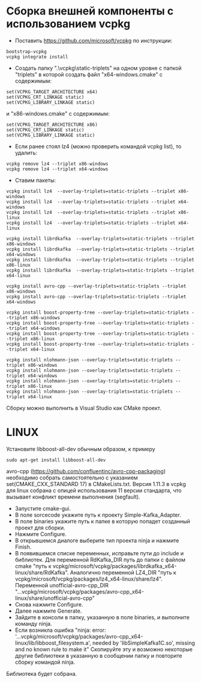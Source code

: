# Сборка внешней компоненты с использованием vcpkg
- Поставить https://github.com/microsoft/vcpkg по инструкции:
 ```
bootstrap-vcpkg
vcpkg integrate install
 ```
- Создать папку ".\vcpkg\static-triplets" на одном уровне с папкой "triplets" в которой создать файл "x64-windows.cmake" с содержимым:
 ```
set(VCPKG_TARGET_ARCHITECTURE x64)
set(VCPKG_CRT_LINKAGE static)
set(VCPKG_LIBRARY_LINKAGE static)
 ```
и "x86-windows.cmake" с содержимым:
 ```
set(VCPKG_TARGET_ARCHITECTURE x86)
set(VCPKG_CRT_LINKAGE static)
set(VCPKG_LIBRARY_LINKAGE static)
 ```
- Если ранее стоял lz4 (можно проверить командой vcpkg list), то удалить:
 ```
vcpkg remove lz4 --triplet x86-windows
vcpkg remove lz4 --triplet x64-windows
 ```
- Ставим пакеты:
 ```
vcpkg install lz4  --overlay-triplets=static-triplets --triplet x86-windows
vcpkg install lz4  --overlay-triplets=static-triplets --triplet x64-windows
vcpkg install lz4  --overlay-triplets=static-triplets --triplet x86-linux
vcpkg install lz4  --overlay-triplets=static-triplets --triplet x64-linux

vcpkg install librdkafka  --overlay-triplets=static-triplets --triplet x86-windows
vcpkg install librdkafka  --overlay-triplets=static-triplets --triplet x64-windows
vcpkg install librdkafka  --overlay-triplets=static-triplets --triplet x86-linux
vcpkg install librdkafka  --overlay-triplets=static-triplets --triplet x64-linux

vcpkg install avro-cpp --overlay-triplets=static-triplets --triplet x86-windows
vcpkg install avro-cpp --overlay-triplets=static-triplets --triplet x64-windows
	
vcpkg install boost-property-tree --overlay-triplets=static-triplets --triplet x86-windows
vcpkg install boost-property-tree --overlay-triplets=static-triplets --triplet x64-windows
vcpkg install boost-property-tree --overlay-triplets=static-triplets --triplet x86-linux
vcpkg install boost-property-tree --overlay-triplets=static-triplets --triplet x64-linux

vcpkg install nlohmann-json --overlay-triplets=static-triplets --triplet x86-windows
vcpkg install nlohmann-json --overlay-triplets=static-triplets --triplet x64-windows
vcpkg install nlohmann-json --overlay-triplets=static-triplets --triplet x86-linux
vcpkg install nlohmann-json --overlay-triplets=static-triplets --triplet x64-linux
 ```

Сборку можно выполнить в Visual Studio как CMake проект.

# LINUX
Установите libboost-all-dev обычным образом, к примеру
 ```
sudo apt-get install libboost-all-dev
 ```

avro-cpp (https://github.com/confluentinc/avro-cpp-packaging) необходимо собрать самостоятельно с указанием set(CMAKE_CXX_STANDARD 17) в CMakeLists.txt. Версия 1.11.3 в vcpkg для linux собрана с опицей использования 11 версии стандарта, что вызывает конфликт времени выполнения (segfault).

- Запустите cmake-gui. 
- В поле sorcecode укажите путь к проекту Simple-Kafka_Adapter. 
- В поле binaries укажите путь к папке в которую попадет созданный проект для сборки.
- Нажмите Configure. 
- В открывшемся диалоге выберите тип проекта ninja и нажмите Finish. 
- В появившемся списке переменных, исправьте пути до include и библиотек. Для переменной RdKafka_DIR путь до папки с файлом cmake "путь к vcpkg/microsoft/vcpkg/packages/librdkafka_x64-linux/share/RdKafka". Аналогично переменной LZ4_DIR "путь к vcpkg/microsoft/vcpkg/packages/lz4_x64-linux/share/lz4". Переменной unofficial-avro-cpp_DIR "...vcpkg/microsoft/vcpkg/packages/avro-cpp_x64-linux/share/unofficial-avro-cpp"
- Снова нажмите Configure. 
- Далее нажмите Generate. 
- Зайдите в консоли в папку, указанную в поле  binaries, и выполните команду ninja. 
- Если возникла ошибка "ninja: error: '...vcpkg/microsoft/vcpkg/packages/avro-cpp_x64-linux/lib/libboost_filesystem.a', needed by 'libSimpleKafka1C.so', missing and no known rule to make it" Скопируйте эту и возможно некоторые другие библиотеки в указанную в сообщении папку и повторите сборку командой ninja.

Библиотека будет собрана.
